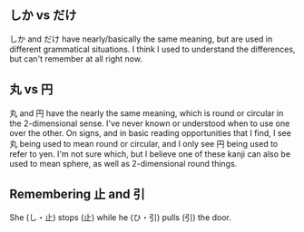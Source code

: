 
## しか vs だけ

しか and だけ have nearly/basically the same meaning, but are used in different grammatical situations. I think I used to understand the differences, but can't remember at all right now.


## 丸 vs 円

丸 and 円 have the nearly the same meaning, which is round or circular in the 2-dimensional sense. I've never known or understood when to use one over the other. On signs, and in basic reading opportunities that I find, I see 丸 being used to mean round or circular, and I only see 円 being used to refer to yen. I'm not sure which, but I believe one of these kanji can also be used to mean sphere, as well as 2-dimensional round things.


## Remembering 止 and 引

She (し・止) stops (止) while he (ひ・引) pulls (引) the door.

